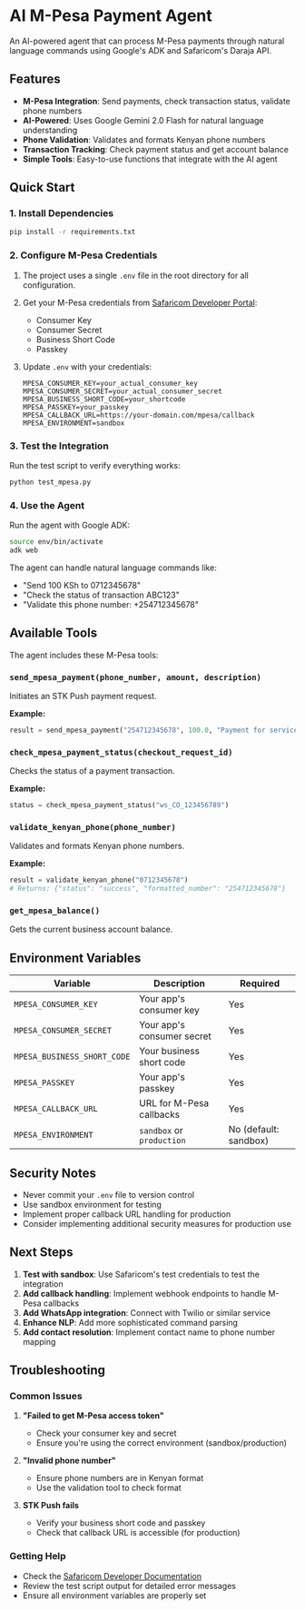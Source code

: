 # AI M-Pesa Payment Agent

An AI-powered agent that can process M-Pesa payments through natural language commands using Google's ADK and Safaricom's Daraja API.

## Features

- **M-Pesa Integration**: Send payments, check transaction status, validate phone numbers
- **AI-Powered**: Uses Google Gemini 2.0 Flash for natural language understanding
- **Phone Validation**: Validates and formats Kenyan phone numbers
- **Transaction Tracking**: Check payment status and get account balance
- **Simple Tools**: Easy-to-use functions that integrate with the AI agent

## Quick Start

### 1. Install Dependencies

```bash
pip install -r requirements.txt
```

### 2. Configure M-Pesa Credentials

1. The project uses a single `.env` file in the root directory for all configuration.

2. Get your M-Pesa credentials from [Safaricom Developer Portal](https://developer.safaricom.co.ke/):
   - Consumer Key
   - Consumer Secret
   - Business Short Code
   - Passkey

3. Update `.env` with your credentials:
   ```env
   MPESA_CONSUMER_KEY=your_actual_consumer_key
   MPESA_CONSUMER_SECRET=your_actual_consumer_secret
   MPESA_BUSINESS_SHORT_CODE=your_shortcode
   MPESA_PASSKEY=your_passkey
   MPESA_CALLBACK_URL=https://your-domain.com/mpesa/callback
   MPESA_ENVIRONMENT=sandbox
   ```

### 3. Test the Integration

Run the test script to verify everything works:

```bash
python test_mpesa.py
```

### 4. Use the Agent

Run the agent with Google ADK:
```bash
source env/bin/activate
adk web
```

The agent can handle natural language commands like:
- "Send 100 KSh to 0712345678"
- "Check the status of transaction ABC123"
- "Validate this phone number: +254712345678"

## Available Tools

The agent includes these M-Pesa tools:

### `send_mpesa_payment(phone_number, amount, description)`
Initiates an STK Push payment request.

**Example:**
```python
result = send_mpesa_payment("254712345678", 100.0, "Payment for services")
```

### `check_mpesa_payment_status(checkout_request_id)`
Checks the status of a payment transaction.

**Example:**
```python
status = check_mpesa_payment_status("ws_CO_123456789")
```

### `validate_kenyan_phone(phone_number)`
Validates and formats Kenyan phone numbers.

**Example:**
```python
result = validate_kenyan_phone("0712345678")
# Returns: {"status": "success", "formatted_number": "254712345678"}
```

### `get_mpesa_balance()`
Gets the current business account balance.

## Environment Variables

| Variable | Description | Required |
|----------|-------------|----------|
| `MPESA_CONSUMER_KEY` | Your app's consumer key | Yes |
| `MPESA_CONSUMER_SECRET` | Your app's consumer secret | Yes |
| `MPESA_BUSINESS_SHORT_CODE` | Your business short code | Yes |
| `MPESA_PASSKEY` | Your app's passkey | Yes |
| `MPESA_CALLBACK_URL` | URL for M-Pesa callbacks | Yes |
| `MPESA_ENVIRONMENT` | `sandbox` or `production` | No (default: sandbox) |

## Security Notes

- Never commit your `.env` file to version control
- Use sandbox environment for testing
- Implement proper callback URL handling for production
- Consider implementing additional security measures for production use

## Next Steps

1. **Test with sandbox**: Use Safaricom's test credentials to test the integration
2. **Add callback handling**: Implement webhook endpoints to handle M-Pesa callbacks
3. **Add WhatsApp integration**: Connect with Twilio or similar service
4. **Enhance NLP**: Add more sophisticated command parsing
5. **Add contact resolution**: Implement contact name to phone number mapping

## Troubleshooting

### Common Issues

1. **"Failed to get M-Pesa access token"**
   - Check your consumer key and secret
   - Ensure you're using the correct environment (sandbox/production)

2. **"Invalid phone number"**
   - Ensure phone numbers are in Kenyan format
   - Use the validation tool to check format

3. **STK Push fails**
   - Verify your business short code and passkey
   - Check that callback URL is accessible (for production)

### Getting Help

- Check the [Safaricom Developer Documentation](https://developer.safaricom.co.ke/docs)
- Review the test script output for detailed error messages
- Ensure all environment variables are properly set
